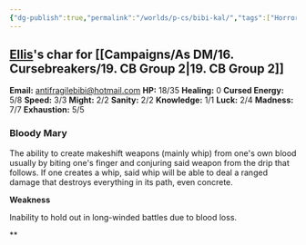 ```yaml
---
{"dg-publish":true,"permalink":"/worlds/p-cs/bibi-kal/","tags":["Horror","Balky","Tauhu","Other"]}
---
```


## [Ellis](Ellis.md)'s char for [[Campaigns/As DM/16. Cursebreakers/19. CB Group 2\|19. CB Group 2]]

**Email:** antifragilebibi@hotmail.com
**HP:** 18/35
**Healing:** 0
**Cursed Energy:** 5/8
**Speed:** 3/3
**Might:** 2/2
**Sanity:** 2/2
**Knowledge:** 1/1
**Luck:** 2/4
**Madness:** 7/7
**Exhaustion:** 5/5

### **Bloody Mary** 

The ability to create makeshift weapons (mainly whip) from one's own blood usually by biting one's finger and conjuring said weapon from the drip that follows. If one creates a whip, said whip will be able to deal a ranged damage that destroys everything in its path, even concrete. 

**Weakness**

Inability to hold out in long-winded battles due to blood loss.











**